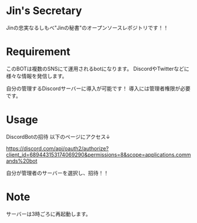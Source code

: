 # Jin's Secretary
 
Jinの忠実なるしもべ"Jinの秘書"のオープンソースレポジトリです！！

# Requirement

このBOTは複数のSNSにて運用されるbotになります。
DiscordやTwitterなどに様々な情報を発信します。

自分の管理するDiscordサーバーに導入が可能です！
導入には管理者権限が必要です。
 
# Usage

DiscordBotの招待
以下のページにアクセス↓

https://discord.com/api/oauth2/authorize?client_id=689443153174069290&permissions=8&scope=applications.commands%20bot

自分が管理者のサーバーを選択し、招待！！
 
# Note
 
サーバーは3時ごろに再起動します。

